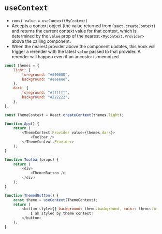 # `useContext`

-   `const value = useContext(MyContext)`
-   Accepts a context object (the value returned from `React.createContext`) and returns the current context value for that context, which is determined by the `value` prop of the nearest `<MyContext.Provider>` above the calling component.
-   When the nearest provider above the component updates, this hook will trigger a rerender with the latest `value` passed to that provider. A rerender will happen even if an ancestor is memoized.

```js
const themes = {
    light: {
        foreground: "#000000",
        background: "#eeeeee",
    },
    dark: {
        foreground: "#ffffff",
        background: "#222222",
    },
};

const ThemeContext = React.createContext(themes.light);

function App() {
    return (
        <ThemeContext.Provider value={themes.dark}>
            <Toolbar />
        </ThemeContext.Provider>
    );
}

function Toolbar(props) {
    return (
        <div>
            <ThemedButton />
        </div>
    );
}

function ThemedButton() {
    const theme = useContext(ThemeContext);
    return (
        <button style={{ background: theme.background, color: theme.foreground }}>
            I am styled by theme context!
        </button>
    );
}
```

